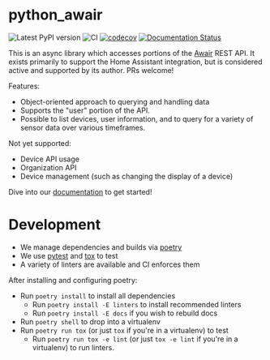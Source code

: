 # python_awair

![Latest PyPI version](https://img.shields.io/pypi/v/python_awair.svg)
![CI](https://github.com/ahayworth/python_awair/workflows/CI/badge.svg?branch=master)
[![codecov](https://codecov.io/gh/ahayworth/python_awair/branch/master/graph/badge.svg)](https://codecov.io/gh/ahayworth/python_awair)
[![Documentation Status](https://readthedocs.org/projects/python-awair/badge/?version=latest)](https://python-awair.readthedocs.io/en/latest/?badge=latest)

This is an async library which accesses portions of the [Awair](https://getawair.com) REST API. It exists primarily
to support the Home Assistant integration, but is considered active and supported by its author. PRs welcome!

Features:
- Object-oriented approach to querying and handling data
- Supports the "user" portion of the API.
- Possible to list devices, user information, and to query for a variety of sensor data over various timeframes.

Not yet supported:
- Device API usage
- Organization API
- Device management (such as changing the display of a device)

Dive into our [documentation](https://python-awair.readthedocs.io/en/latest) to get started!

# Development

- We manage dependencies and builds via [poetry](https://python-poetry.org)
- We use [pytest](https://github.com/pytest-dev/pytest) and [tox](https://github.com/tox-dev/tox) to test
- A variety of linters are available and CI enforces them

After installing and configuring poetry:
- Run `poetry install` to install all dependencies
  - Run `poetry install -E linters` to install recommended linters
  - Run `poetry install -E docs` if you wish to rebuild docs
- Run `poetry shell` to drop into a virtualenv
- Run `poetry run tox` (or just `tox` if you're in a virtualenv) to test
  - Run `poetry run tox -e lint` (or just `tox -e lint` if you're in a virtualenv) to run linters.
